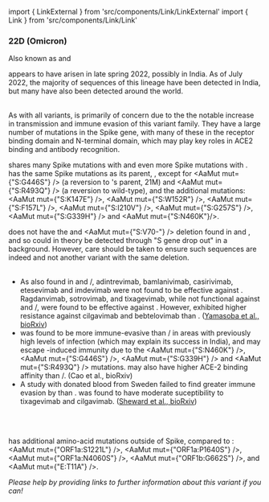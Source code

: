 import { LinkExternal } from 'src/components/Link/LinkExternal'
import { Link } from 'src/components/Link/Link'



<MdxContent filepath="VoCHeader.md" />

### 22D (Omicron)
Also known as <VarOrLin name="22D (Omicron)" invert={true} /> and <Who name="Omicron" />

<MdxContent filepath="OmicronHeader.md" />

<VarOrLin name="22D (Omicron)"/> appears to have arisen in late spring 2022, possibly in India. As of July 2022, the majority of sequences of this lineage have been detected in India, but many have also been detected around the world.
<br/><br/>

As with all <Who name="Omicron" /> variants, <VarOrLin name="22D (Omicron)" prefix=""/> is primarily of concern due to the the notable increase in transmission and immune evasion of this variant family. They have a large number of mutations in the Spike gene, with many of these in the receptor binding domain and N-terminal domain, which may play key roles in ACE2 binding and antibody recognition.
<br/>

<VarOrLin name="22D (Omicron)" prefix=""/> shares many Spike mutations with <VarOrLin name="21K (Omicron)" prefix=""/> and even more Spike mutations with <VarOrLin name="21L (Omicron)" prefix=""/>. <VarOrLin name="22D (Omicron)" prefix=""/> has the same Spike mutations as its parent, <VarOrLin name="21L (Omicron)" prefix=""/>, except for <AaMut mut={"S:G446S"} /> (a reversion to <VarOrLin name="21L (Omicron)" prefix=""/>'s parent, 21M) and <AaMut mut={"S:R493Q"} /> (a reversion to wild-type), and the additional mutations: <AaMut mut={"S:K147E"} />, <AaMut mut={"S:W152R"} />, <AaMut mut={"S:F157L"} />, <AaMut mut={"S:I210V"} />, <AaMut mut={"S:G257S"} />, <AaMut mut={"S:G339H"} /> and <AaMut mut={"S:N460K"}/>.

<VarOrLin name="22D (Omicron)" prefix=""/> does not have the <Mut name="S:H69-"/> and <AaMut mut={"S:V70-"} /> deletion found in <VarOrLin name="22B (Omicron)" prefix=""/> and <VarOrLin name="22C (Omicron)" prefix=""/>, and so could in theory be detected through "S gene drop out" in a <VarOrLin name="21L (Omicron)" prefix=""/> background. However, care should be taken to ensure such sequences are indeed <VarOrLin name="22D (Omicron)" prefix=""/> and not another variant with the same deletion.
<br/><br/>

- As also found in <VarOrLin name="21L (Omicron)" prefix=""/> and <VarOrLin name="22A (Omicron)" prefix=""/>/<VarOrLin name="22B (Omicron)" prefix=""/>, adintrevimab, bamlanivimab, casirivimab, etesevimab and imdevimab were not found to be effective against <VarOrLin name="22D (Omicron)" prefix=""/>. Ragdanvimab, sotrovimab, and tixagevimab, while not functional against <VarOrLin name="21L (Omicron)" prefix=""/> and <VarOrLin name="22A (Omicron)" prefix=""/>/<VarOrLin name="22B (Omicron)" prefix=""/>, were found to be effective against <VarOrLin name="22D (Omicron)" prefix=""/>. However, <VarOrLin name="22D (Omicron)" prefix=""/> exhibited higher resistance against cilgavimab and bebtelovimab than <VarOrLin name="21L (Omicron)" prefix=""/>. ([Yamasoba et al., bioRxiv](https://www.biorxiv.org/content/10.1101/2022.07.14.500041v1.full))
- <VarOrLin name="22D (Omicron)" prefix=""/> was found to be more immune-evasive than <VarOrLin name="22A (Omicron)" prefix=""/>/<VarOrLin name="22B (Omicron)" prefix=""/> in areas with previously high levels of <Who name="Delta" /> infection (which may explain its success in India), and may escape <VarOrLin name="21L (Omicron)" prefix=""/>-induced immunity due to the <AaMut mut={"S:N460K"} />, <AaMut mut={"S:G446S"} />, <AaMut mut={"S:G339H"} /> and <AaMut mut={"S:R493Q"} /> mutations. <VarOrLin name="22D (Omicron)" prefix=""/> may also have higher ACE-2 binding affinity than <VarOrLin name="22A (Omicron)" prefix=""/>/<VarOrLin name="22B (Omicron)" prefix=""/>. (<LinkExternal href="https://www.biorxiv.org/content/10.1101/2022.07.18.500332v1">Cao et al., bioRxiv</LinkExternal>)
- A study with donated blood from Sweden failed to find greater immune evasion by <VarOrLin name="22D (Omicron)" prefix=""/> than <VarOrLin name="22B (Omicron)" prefix=""/>. <VarOrLin name="22D (Omicron)" prefix=""/> was found to have moderate suceptibility to tixagevimab and cilgavimab. ([Sheward et al., bioRxiv](https://www.biorxiv.org/content/10.1101/2022.07.19.500716v1.abstract))


<br/><br/>


<VarOrLin name="22D (Omicron)" prefix="" /> has additional amino-acid mutations outside of Spike, compared to <VarOrLin name="21L (Omicron)" prefix="" />: <AaMut mut={"ORF1a:S1221L"} />, <AaMut mut={"ORF1a:P1640S"} />, <AaMut mut={"ORF1a:N4060S"} />, <AaMut mut={"ORF1b:G662S"} />, and <AaMut mut={"E:T11A"} />.

_Please help by providing links to further information about this variant if you can!_

